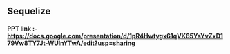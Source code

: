 ## Sequelize

#### PPT link :- https://docs.google.com/presentation/d/1pR4Hwtygx61qVK65YsYvZxD179Vw8TY7Jt-WUlnYTwA/edit?usp=sharing

